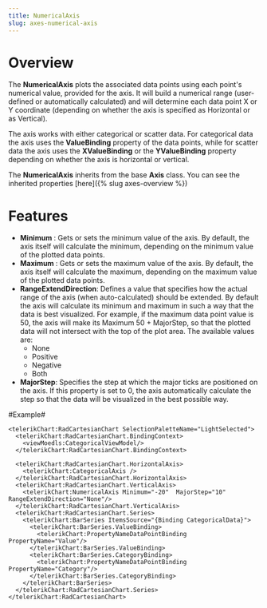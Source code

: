 ```yaml
---
title: NumericalAxis
slug: axes-numerical-axis
---
```

# Overview #

The **NumericalAxis** plots the associated data points using each point's numerical value, provided for the axis.  It will build a numerical range (user-defined or automatically calculated) and will determine each data point X or Y coordinate (depending on whether the axis is specified as Horizontal or as Vertical).

The axis works with either categorical or scatter data. For categorical data the axis uses the **ValueBinding** property of the data points, while for scatter data the axis uses the **XValueBinding** or the **YValueBinding** property depending on whether the axis is horizontal or vertical.

The **NumericalAxis** inherits from the base **Axis** class. You can see the inherited properties [here]({% slug axes-overview %})

# Features #

- **Minimum** : Gets or sets the minimum value of the axis. By default, the axis itself will calculate the minimum, depending on the minimum value of the plotted data points.
- **Maximum** : Gets or sets the maximum value of the axis. By default, the axis itself will calculate the maximum, depending on the maximum value of the plotted data points.
- **RangeExtendDirection**: Defines a value that specifies how the actual range of the axis (when auto-calculated) should be extended. By default the axis will calculate its minimum and maximum in such a way that the data is best visualized. For example, if the maximum data point value is 50, the axis will make its Maximum 50 + MajorStep, so that the plotted data will not intersect with the top of the plot area. The available values are:
	- None
	- Positive
	- Negative
	- Both
- **MajorStep**: Specifies the step at which the major ticks are positioned on the axis. If this property is set to 0, the axis automatically calculate the step so that the data will be visualized in the best possible way.

#Example#

    <telerikChart:RadCartesianChart SelectionPaletteName="LightSelected">
	  <telerikChart:RadCartesianChart.BindingContext>
	    <viewMoedls:CategoricalViewModel/>
	  </telerikChart:RadCartesianChart.BindingContext>
	
	  <telerikChart:RadCartesianChart.HorizontalAxis>
	    <telerikChart:CategoricalAxis />
	  </telerikChart:RadCartesianChart.HorizontalAxis>
	  <telerikChart:RadCartesianChart.VerticalAxis>
	    <telerikChart:NumericalAxis Minimum="-20"  MajorStep="10" RangeExtendDirection="None"/>
	  </telerikChart:RadCartesianChart.VerticalAxis>
	  <telerikChart:RadCartesianChart.Series>
	    <telerikChart:BarSeries ItemsSource="{Binding CategoricalData}">
	      <telerikChart:BarSeries.ValueBinding>
	        <telerikChart:PropertyNameDataPointBinding PropertyName="Value"/>
	      </telerikChart:BarSeries.ValueBinding>
	      <telerikChart:BarSeries.CategoryBinding>
	        <telerikChart:PropertyNameDataPointBinding PropertyName="Category"/>
	      </telerikChart:BarSeries.CategoryBinding>
	    </telerikChart:BarSeries>
	  </telerikChart:RadCartesianChart.Series>
    </telerikChart:RadCartesianChart>
